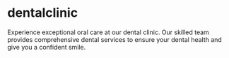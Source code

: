 # dentalclinic
Experience exceptional oral care at our dental clinic. Our skilled team provides comprehensive dental services to ensure your dental health and give you a confident smile.
